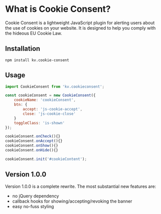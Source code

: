 # What is Cookie Consent?
Cookie Consent is a lightweight JavaScript plugin for alerting users about the use of cookies on your website.
It is designed to help you comply with the hideous EU Cookie Law.

## Installation
```
npm install kv.cookie-consent
```

## Usage
```javascript
import CookieConsent from 'kv.cookieconsent';

const cookieConsent = new CookieConsent({
    cookieName: 'cookieConsent',
    btn: {
        accept: 'js-cookie-accept',
        close: 'js-cookie-close'
    }
    toggleClass: 'is-shown'
});

cookieConsent.onCheck(){}
cookieConsent.onAccept(){}
cookieConsent.onShow(){}
cookieConsent.onHide(){}

cookieConsent.init('#cookieContent');
```

## Version 1.0.0
Version 1.0.0 is a complete rewrite. The most substantial new features are:

- no jQuery dependency 
- callback hooks for showing/accepting/revoking the banner
- easy no-fuss styling

